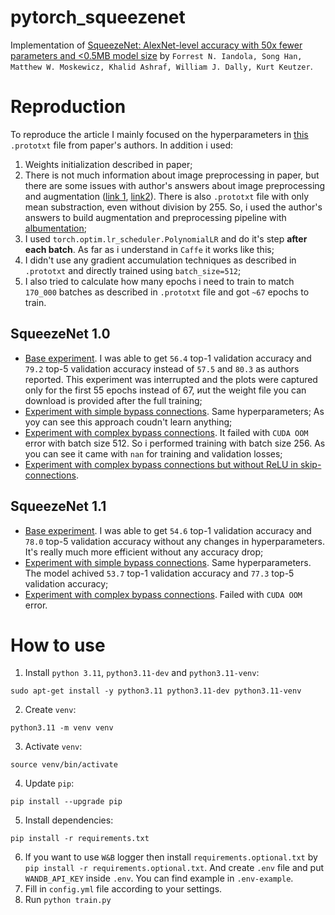 # pytorch_squeezenet
Implementation of [SqueezeNet: AlexNet-level accuracy with 50x fewer parameters and <0.5MB model size](https://arxiv.org/abs/1602.07360v4) by `Forrest N. Iandola, Song Han, Matthew W. Moskewicz, Khalid Ashraf, William J. Dally, Kurt Keutzer`.

# Reproduction
To reproduce the article I mainly focused on the hyperparameters in [this](https://github.com/forresti/SqueezeNet/blob/master/SqueezeNet_v1.0/solver.prototxt) `.prototxt` file from paper's authors. In addition i used:

1. Weights initialization described in paper;
2. There is not much information about image preprocessing in paper, but there are some issues with author's answers about image preprocessing and augmentation ([link 1](https://github.com/forresti/SqueezeNet/issues/8), [link2](https://github.com/forresti/SqueezeNet/issues/62)). There is also `.prototxt` file with only mean substraction, even without division by 255. So, i used the author's answers to build augmentation and preprocessing pipeline with [albumentation](https://github.com/albumentations-team/albumentations);
3. I used `torch.optim.lr_scheduler.PolynomialLR` and do it's step __after each batch__. As far as i understand in `Caffe` it works like this;
4. I didn't use any gradient accumulation techniques as described in `.prototxt` and directly trained using `batch_size=512`;
5. I also tried to calculate how many epochs i need to train to match `170_000` batches as described in `.prototxt` file and got `~67` epochs to train.

## SqueezeNet 1.0
 - [Base experiment](https://wandb.ai/xevolesi/SqueezeNet/runs/4ynby67q/overview?workspace=user-xevolesi). I was able to get `56.4` top-1 validation accuracy and `79.2` top-5 validation accuracy instead of `57.5` and `80.3` as authors reported. This experiment was interrupted and the plots were captured only for the first 55 epochs instead of 67, иut the weight file you can download is provided after the full training;
 - [Experiment with simple bypass connections](https://wandb.ai/xevolesi/SqueezeNet/runs/q3wzwk8o/overview?workspace=user-xevolesi). Same hyperparameters; As yoy can see this approach coudn't learn anything;
 - [Experiment with complex bypass connections](https://wandb.ai/xevolesi/SqueezeNet/runs/5owzmth4/overview?workspace=user-xevolesi). It failed with `CUDA OOM` error with batch size 512. So i performed training with batch size 256. As you can see it came with `nan` for training and validation losses;
 - [Experiment with complex bypass connections but without ReLU in skip-connections](https://wandb.ai/xevolesi/SqueezeNet/runs/5owzmth4/overview?workspace=user-xevolesi).

## SqueezeNet 1.1
 - [Base experiment](https://wandb.ai/xevolesi/SqueezeNet/runs/i9a39wo6/overview?workspace=user-xevolesi). I was able to get `54.6` top-1 validation accuracy and `78.0` top-5 validation accuracy without any changes in hyperparameters. It's really much more efficient without any accuracy drop;
 - [Experiment with simple bypass connections](https://wandb.ai/xevolesi/SqueezeNet/runs/shqjq8ut/overview?workspace=user-xevolesi). Same hyperparameters. The model achived `53.7` top-1 validation accuracy and `77.3` top-5 validation accuracy;
 - [Experiment with complex bypass connections](https://wandb.ai/xevolesi/SqueezeNet/runs/aie7p5wn/overview?workspace=user-xevolesi). Failed with `CUDA OOM` error.

# How to use
1. Install `python 3.11`, `python3.11-dev` and `python3.11-venv`:
```
sudo apt-get install -y python3.11 python3.11-dev python3.11-venv
```
2. Create `venv`:
```
python3.11 -m venv venv
```
3. Activate `venv`:
```
source venv/bin/activate
```
4. Update `pip`:
```
pip install --upgrade pip
```
5. Install dependencies:
```
pip install -r requirements.txt
```
6. If you want to use `W&B` logger then install `requirements.optional.txt` by `pip install -r requirements.optional.txt`. And create `.env` file and put `WANDB_API_KEY` inside `.env`. You can find example in `.env-example`.
7. Fill in `config.yml` file according to your settings.
8. Run `python train.py`